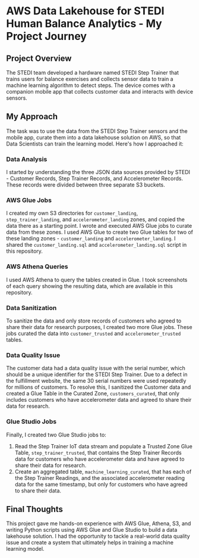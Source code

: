 # AWS Data Lakehouse for STEDI Human Balance Analytics - My Project Journey

## Project Overview

The STEDI team developed a hardware named STEDI Step Trainer that trains users for balance exercises and collects sensor data to train a machine learning algorithm to detect steps. The device comes with a companion mobile app that collects customer data and interacts with device sensors.

## My Approach

The task was to use the data from the STEDI Step Trainer sensors and the mobile app, curate them into a data lakehouse solution on AWS, so that Data Scientists can train the learning model. Here's how I approached it:

### Data Analysis

I started by understanding the three JSON data sources provided by STEDI - Customer Records, Step Trainer Records, and Accelerometer Records. These records were divided between three separate S3 buckets. 

### AWS Glue Jobs

I created my own S3 directories for `customer_landing`, `step_trainer_landing`, and `accelerometer_landing` zones, and copied the data there as a starting point. I wrote and executed AWS Glue jobs to curate data from these zones. I used AWS Glue to create two Glue tables for two of these landing zones - `customer_landing` and `accelerometer_landing`. I shared the `customer_landing.sql` and `accelerometer_landing.sql` script in this repository.

### AWS Athena Queries

I used AWS Athena to query the tables created in Glue. I took screenshots of each query showing the resulting data, which are available in this repository.

### Data Sanitization

To sanitize the data and only store records of customers who agreed to share their data for research purposes, I created two more Glue jobs. These jobs curated the data into `customer_trusted` and `accelerometer_trusted` tables.

### Data Quality Issue

The customer data had a data quality issue with the serial number, which should be a unique identifier for the STEDI Step Trainer. Due to a defect in the fulfillment website, the same 30 serial numbers were used repeatedly for millions of customers. To resolve this, I sanitized the Customer data and created a Glue Table in the Curated Zone, `customers_curated`, that only includes customers who have accelerometer data and agreed to share their data for research.

### Glue Studio Jobs

Finally, I created two Glue Studio jobs to:

1. Read the Step Trainer IoT data stream and populate a Trusted Zone Glue Table, `step_trainer_trusted`, that contains the Step Trainer Records data for customers who have accelerometer data and have agreed to share their data for research.
2. Create an aggregated table, `machine_learning_curated`, that has each of the Step Trainer Readings, and the associated accelerometer reading data for the same timestamp, but only for customers who have agreed to share their data.

## Final Thoughts

This project gave me hands-on experience with AWS Glue, Athena, S3, and writing Python scripts using AWS Glue and Glue Studio to build a data lakehouse solution. I had the opportunity to tackle a real-world data quality issue and create a system that ultimately helps in training a machine learning model.
